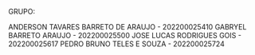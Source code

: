 GRUPO: 

ANDERSON TAVARES BARRETO DE ARAUJO - 202200025410
GABRYEL BARRETO ARAUJO - 202200025500
JOSE LUCAS RODRIGUES GOIS - 202200025617
PEDRO BRUNO TELES E SOUZA - 202200025724
